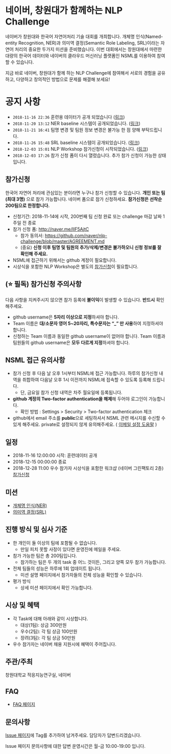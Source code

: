 # 네이버, 창원대가 함께하는 NLP Challenge
네이버가 창원대와 한국어 자연어처리 기술 대회를 개최합니다.
개체명 인식(Named-entity Recognition, NER)과 의미역 결정(Semantic Role Labeling, SRL)이라는 자연어 처리의 중요한 두가지 미션을 준비했습니다.
이번 대회에서는 창원대에서 마련한 대량의 한국어 데이터와 네이버의 클라우드 머신러닝 플랫폼인 NSML를 이용하여 참여할 수 있습니다.

지금 바로 네이버, 창원대가 함께 하는 NLP Challenge에 참여해서
서로의 경험을 공유하고, 다양하고 창의적인 방법으로 문제를 해결해 보세요!

# 공지 사항
- `2018-11-16 22:36` 훈련용 데이터가 공개 되었습니다 ([링크](https://github.com/naver/nlp-challenge/issues/1))
- `2018-11-20 13:12` NER baseline 시스템이 공개되었습니다. ([링크](https://github.com/naver/nlp-challenge/tree/master/missions/ner))
- `2018-11-21 16:41` 팀명 변경 및 팀원 정보 변경은 불가능 한 점 양해 부탁드립니다.
- `2018-11-26 15:48` SRL baseline 시스템이 공개되었습니다. ([링크](https://github.com/naver/nlp-challenge/tree/master/missions/srl))
- `2018-12-03 15:01` NLP Workshop 참가신청이 시작되었습니다. ([링크](https://github.com/naver/nlp-challenge/blob/master/nlp-workshop.md))
- `2018-12-03 17:26` 참가 신청 폼이 다시 열렸습니다. 추가 참가 신청이 가능한 상태입니다.

## 참가신청
한국어 자연어 처리에 관심있는 분이라면 누구나 참가 신청할 수 있습니다.
**개인 또는 팀(최대 3명)** 으로 참가 가능합니다. 네이버 폼으로 참가 신청하세요.
**참가신청은 선착순 200팀으로 한정합니다.**
- 신청기간: 2018-11-14에 시작, 200번째 팀 신청 완료 또는 challenge 마감 날짜 1주일 전 종료
- 참가 신청 폼: http://naver.me/IIF5AjtC
  - 참가 동의서: https://github.com/naver/nlp-challenge/blob/master/AGREEMENT.md
  - (중요) **신청 이후 팀명 및 팀원의 추가/삭제/변경은 불가하오니 신청 정보를 잘 확인해 주세요.**
- NSML에 접근하기 위해서는 github 계정이 필요합니다.
- 시상식을 포함한 NLP Workshop은 별도의 [참가신청](https://github.com/naver/nlp-challenge/blob/master/nlp-workshop.md)이 필요합니다.

## (:star: 필독) 참가신청 주의사항
다음 사항을 지켜주시지 않으면 참가 등록에 **불이익**이 발생할 수 있습니다. **반드시** 확인해주세요.
- github username은 **5자리 이상으로 지정**하셔야 합니다.
- Team 이름은 **대/소문자 영어 5~20자리, 특수문자는 “_” 만 사용**하여 지정하셔야 합니다.
- 신청하는 Team 이름과 동일한 github username이 없어야 합니다. 
  Team 이름과 팀원들의 github username은 **모두 다르게 지정**하셔야 합니다.

## NSML 접근 유의사항
- 참가 신청 후 다음 날 오후 1시부터 NSML에 접근 가능합니다. 하루의 참가신청 내역을 취합하여 다음날 오후 1시 이전까지 NSML에 접속할 수 있도록 등록해 드립니다.
  - 단, 금요일 참가 신청 내역은 차주 월요일에 등록됩니다.
- **github 계정의 Two-factor authentication을 해제**해 두어야 로그인이 가능합니다.
  - 확인 방법 : Settings > Security > Two-factor authentication 체크
- github에서 email 주소를 **public**으로 세팅하셔서 NSML 관련 메시지를 수신할 수 있게 해주세요. private로 설정되지 않게 유의해주세요. ( [이메일 설정 도움말](https://help.github.com/articles/setting-your-commit-email-address-on-github/) )

## 일정
- 2018-11-16 12:00:00 시작: 훈련데이터 공개
- 2018-12-15 00:00:00 종료
- 2018-12-28 11:00 우수 참가자 시상식을 포함한 워크샵 (네이버 그린팩토리 2층) [참가신청](https://github.com/naver/nlp-challenge/blob/master/nlp-workshop.md)

## 미션
- [개체명 인식(NER)](http://air.changwon.ac.kr/?page_id=10)
- [의미역 결정(SRL)](http://air.changwon.ac.kr/?page_id=14)

## 진행 방식 및 심사 기준
- 한 개인이 둘 이상의 팀에 포함될 수 없습니다.
  - 만일 피치 못할 사정이 있다면 운영진에 메일을 주세요.
- 참가 가능한 팀은 총 200팀입니다.
  - 참가하는 팀은 두 개의 task 중 어느 것이든, 그리고 양쪽 모두 참가 가능합니다.
- 전체 팀들의 성능은 하루에 1회 업데이트 됩니다.
  - 미션 설명 페이지에서 참가자들의 전체 성능을 확인할 수 있습니다.
- 평가 방식
  - 상세 미션 페이지에서 확인 가능합니다.

## 시상 및 혜택
- 각 Task에 대해 아래와 같이 시상합니다.
  - 대상(1팀): 상금 300만원
  - 우수(2팀): 각 팀 상금 100만원
  - 장려(3팀): 각 팀 상금 50만원
- 우수 참가자는 네이버 채용 지원시에 혜택이 주어집니다.

## 주관/주최
창원대학교 적응지능연구실, 네이버

## FAQ
- [FAQ 페이지](https://github.com/naver/nlp-challenge/blob/master/FAQ.md)

## 문의사항
[Issue 페이지](https://github.com/naver/nlp-challenge/issues)에 Tag를 추가하여 남겨주세요. 담당자가 답변드리겠습니다.

Issue 페이지 문의사항에 대한 답변 운영시간은 월-금 10:00-19:00 입니다.
